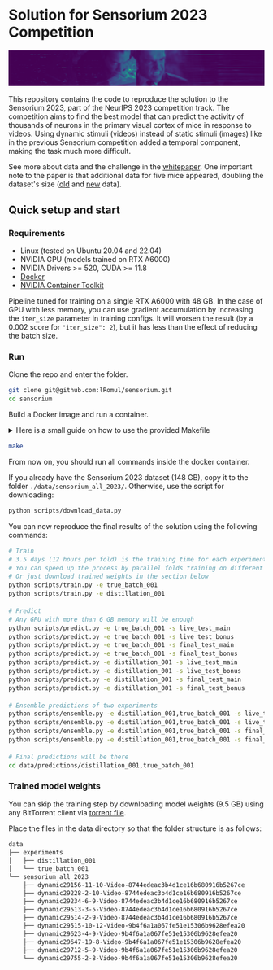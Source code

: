 # Solution for Sensorium 2023 Competition

![header](data/readme_images/header.png)

This repository contains the code to reproduce the solution to the Sensorium 2023, part of the NeurIPS 2023 competition track.
The competition aims to find the best model that can predict the activity of thousands of neurons in the primary visual cortex of mice in response to videos.
Using dynamic stimuli (videos) instead of static stimuli (images) like in the previous Sensorium competition added a temporal component, making the task much more difficult.

See more about data and the challenge in the [whitepaper](https://arxiv.org/abs/2305.19654).
One important note to the paper is that additional data for five mice appeared, doubling the dataset's size ([old](https://gin.g-node.org/pollytur/Sensorium2023Data) and [new](https://gin.g-node.org/pollytur/sensorium_2023_dataset) data).

## Quick setup and start

### Requirements

* Linux (tested on Ubuntu 20.04 and 22.04)
* NVIDIA GPU (models trained on RTX A6000)
* NVIDIA Drivers >= 520, CUDA >= 11.8
* [Docker](https://docs.docker.com/engine/install/)
* [NVIDIA Container Toolkit](https://docs.nvidia.com/datacenter/cloud-native/container-toolkit/install-guide.html)

Pipeline tuned for training on a single RTX A6000 with 48 GB.
In the case of GPU with less memory, you can use gradient accumulation by increasing the `iter_size` parameter in training configs.
It will worsen the result (by a 0.002 score for `"iter_size": 2`), but it has less than the effect of reducing the batch size.

### Run

Clone the repo and enter the folder.

```bash
git clone git@github.com:lRomul/sensorium.git
cd sensorium
```

Build a Docker image and run a container.

<details><summary>Here is a small guide on how to use the provided Makefile</summary>

```bash
make  # stop, build, run

# do the same
make stop
make build
make run

make  # by default all GPUs passed
make GPUS=all  # do the same
make GPUS=none  # without GPUs

make run GPUS=2  # pass the first two GPUs
make run GPUS='\"device=1,2\"'  # pass GPUs numbered 1 and 2

make logs
make exec  # run a new command in a running container
make exec COMMAND="bash"  # do the same
make stop
```

</details>

```bash
make
```

From now on, you should run all commands inside the docker container.

If you already have the Sensorium 2023 dataset (148 GB), copy it to the folder `./data/sensorium_all_2023/`.
Otherwise, use the script for downloading:

```bash
python scripts/download_data.py
```

You can now reproduce the final results of the solution using the following commands:
```bash
# Train
# 3.5 days (12 hours per fold) is the training time for each experiment on a single A6000
# You can speed up the process by parallel folds training on different GPUs using --folds script argument
# Or just download trained weights in the section below
python scripts/train.py -e true_batch_001
python scripts/train.py -e distillation_001

# Predict
# Any GPU with more than 6 GB memory will be enough
python scripts/predict.py -e true_batch_001 -s live_test_main
python scripts/predict.py -e true_batch_001 -s live_test_bonus
python scripts/predict.py -e true_batch_001 -s final_test_main
python scripts/predict.py -e true_batch_001 -s final_test_bonus
python scripts/predict.py -e distillation_001 -s live_test_main
python scripts/predict.py -e distillation_001 -s live_test_bonus
python scripts/predict.py -e distillation_001 -s final_test_main
python scripts/predict.py -e distillation_001 -s final_test_bonus

# Ensemble predictions of two experiments
python scripts/ensemble.py -e distillation_001,true_batch_001 -s live_test_main
python scripts/ensemble.py -e distillation_001,true_batch_001 -s live_test_bonus
python scripts/ensemble.py -e distillation_001,true_batch_001 -s final_test_main
python scripts/ensemble.py -e distillation_001,true_batch_001 -s final_test_bonus

# Final predictions will be there
cd data/predictions/distillation_001,true_batch_001
```

### Trained model weights

You can skip the training step by downloading model weights (9.5 GB) using any BitTorrent client via [torrent file](data/experiments.torrent).  

Place the files in the data directory so that the folder structure is as follows:

```
data
├── experiments
│   ├── distillation_001
│   └── true_batch_001
└── sensorium_all_2023
    ├── dynamic29156-11-10-Video-8744edeac3b4d1ce16b680916b5267ce
    ├── dynamic29228-2-10-Video-8744edeac3b4d1ce16b680916b5267ce
    ├── dynamic29234-6-9-Video-8744edeac3b4d1ce16b680916b5267ce
    ├── dynamic29513-3-5-Video-8744edeac3b4d1ce16b680916b5267ce
    ├── dynamic29514-2-9-Video-8744edeac3b4d1ce16b680916b5267ce
    ├── dynamic29515-10-12-Video-9b4f6a1a067fe51e15306b9628efea20
    ├── dynamic29623-4-9-Video-9b4f6a1a067fe51e15306b9628efea20
    ├── dynamic29647-19-8-Video-9b4f6a1a067fe51e15306b9628efea20
    ├── dynamic29712-5-9-Video-9b4f6a1a067fe51e15306b9628efea20
    └── dynamic29755-2-8-Video-9b4f6a1a067fe51e15306b9628efea20
```
